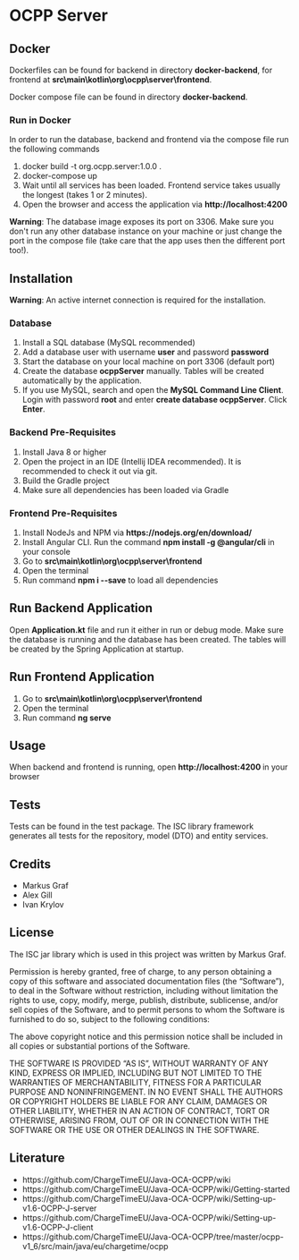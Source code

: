 # OCPP Server

## Docker
Dockerfiles can be found for backend in directory <b>docker-backend</b>, for frontend at
<b>src\main\kotlin\org\ocpp\server\frontend</b>.

Docker compose file can be found in directory <b>docker-backend</b>.

### Run in Docker
In order to run the database, backend and frontend via the compose file run the following commands
<ol>
    <li>docker build -t org.ocpp.server:1.0.0 .</li>
    <li>docker-compose up</li>
    <li>Wait until all services has been loaded. Frontend service takes usually the longest (takes 1 or 2 minutes).</li>
    <li>Open the browser and access the application via <b>http://localhost:4200 </b></li>
</ol>

<b>Warning</b>: The database image exposes its port on 3306. Make sure you don't run any other database instance on your machine
or just change the port in the compose file (take care that the app uses then the different port too!).

## Installation
<b>Warning</b>: An active internet connection is required for the installation.

### Database
<ol>
    <li>Install a SQL database (MySQL recommended)</li>
    <li>Add a database user with username <b>user</b> and password <b>password</b></li>
    <li>Start the database on your local machine on port 3306 (default port)</li>
    <li>Create the database <b>ocppServer</b> manually. Tables will be created automatically by the application.</li>
    <li>If you use MySQL, search and open the <b>MySQL Command Line Client</b>. Login with password <b>root</b> and
    enter <b>create database ocppServer</b>. Click <b>Enter</b>.</li>
</ol>

### Backend Pre-Requisites
<ol>
    <li>Install Java 8 or higher</li>
    <li>Open the project in an IDE (Intellij IDEA recommended). It is recommended to check it out via git.</li>
    <li>Build the Gradle project</li>
    <li>Make sure all dependencies has been loaded via Gradle</li>
</ol>

### Frontend Pre-Requisites
<ol>
    <li>Install NodeJs and NPM via <b>https://nodejs.org/en/download/</b></li>
    <li>Install Angular CLI. Run the command <b>npm install -g @angular/cli</b> in your console</li>
    <li>Go to <b>src\main\kotlin\org\ocpp\server\frontend</b></li>
    <li>Open the terminal</li>
    <li>Run command <b>npm i --save</b> to load all dependencies</li>
</ol>

## Run Backend Application
Open <b>Application.kt</b> file and run it either in run or debug mode. Make sure the database is running and the database
has been created. The tables will be created by the Spring Application at startup.

## Run Frontend Application
<ol>
    <li>Go to <b>src\main\kotlin\org\ocpp\server\frontend</b></li>
    <li>Open the terminal</li>
    <li>Run command <b>ng serve</b></li>
</ol>

## Usage
When backend and frontend is running, open <b>http://localhost:4200 </b> in your browser

## Tests
Tests can be found in the test package. The ISC library framework generates all tests for the
repository, model (DTO) and entity services.

## Credits
<ul>
    <li>Markus Graf</li>
    <li>Alex Gill</li>
    <li>Ivan Krylov</li>
</ul>

## License
The ISC jar library which is used in this project was written by Markus Graf.

Permission is hereby granted, free of charge, to any person obtaining a copy of this software and associated
documentation files (the “Software”), to deal in the Software without restriction, including without limitation the
rights to use, copy, modify, merge, publish, distribute, sublicense, and/or sell copies of the Software, and to permit
persons to whom the Software is furnished to do so, subject to the following conditions:

The above copyright notice and this permission notice shall be included in all copies or substantial portions of the
Software.

THE SOFTWARE IS PROVIDED “AS IS”, WITHOUT WARRANTY OF ANY KIND, EXPRESS OR IMPLIED, INCLUDING BUT NOT LIMITED TO THE
WARRANTIES OF MERCHANTABILITY, FITNESS FOR A PARTICULAR PURPOSE AND NONINFRINGEMENT. IN NO EVENT SHALL THE AUTHORS OR
COPYRIGHT HOLDERS BE LIABLE FOR ANY CLAIM, DAMAGES OR OTHER LIABILITY, WHETHER IN AN ACTION OF CONTRACT, TORT OR
OTHERWISE, ARISING FROM, OUT OF OR IN CONNECTION WITH THE SOFTWARE OR THE USE OR OTHER DEALINGS IN THE SOFTWARE.

## Literature
<ul>
    <li>https://github.com/ChargeTimeEU/Java-OCA-OCPP/wiki</li>
    <li>https://github.com/ChargeTimeEU/Java-OCA-OCPP/wiki/Getting-started</li>
    <li>https://github.com/ChargeTimeEU/Java-OCA-OCPP/wiki/Setting-up-v1.6-OCPP-J-server</li>
    <li>https://github.com/ChargeTimeEU/Java-OCA-OCPP/wiki/Setting-up-v1.6-OCPP-J-client</li>
    <li>https://github.com/ChargeTimeEU/Java-OCA-OCPP/tree/master/ocpp-v1_6/src/main/java/eu/chargetime/ocpp</li>
</ul>
